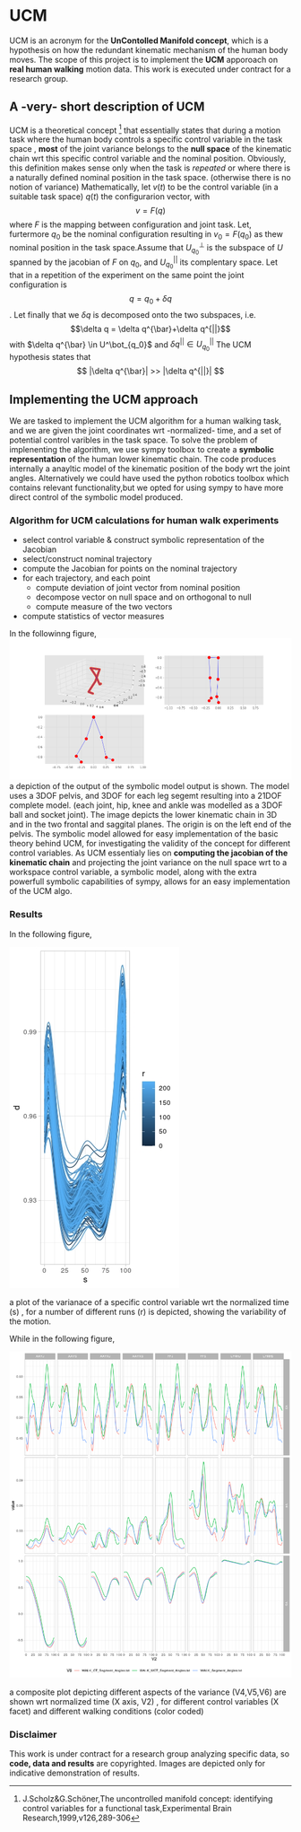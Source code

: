 # UCM
UCM is an acronym for the **UnContolled Manifold concept**, which is a hypothesis on how the redundant kinematic mechanism of the human body moves.
The scope of this project is to implement the **UCM** apporoach on **real human walking** motion data. This work is executed under contract for a  research group.
## A -very- short description of UCM
UCM is a theoretical concept [^1] that essentially states that during a motion task where the human body controls a specific control variable in the task space , **most** of the joint variance belongs to the **null space** of the kinematic chain wrt this  specific control variable and the nominal position. Obviously, this definition makes sense only when the task is *repeated* or where there is a naturally defined nominal position in the task space. (otherwise there is no notion of variance)
 Mathematically, let $v(t)$ to be the control variable (in a suitable task space)  $q(t)$ the configurarion vector, with      $$v=F(q)$$ where $F$ is the mapping between configuration and joint task. Let, furtermore $q_0$ be the nominal configuration resulting in $v_0=F(q_0)$ as thew nominal position in the task space.Assume that $U^\bot_{q_0}$ is the subspace of $U$ spanned by the jacobian of $F$ on $q_0$, and $U^{||}_{q_0}$ its complentary space. Let that in a repetition of the experiment on the same point the joint configuration is $$q=q_0+\delta q$$.  Let finally that we $\delta q$ is decomposed onto the two subspaces, i.e. $$\delta q = \delta q^{\bar}+\delta q^{||}$$ with $\delta q^{\bar} \in U^\bot_{q_0}$  and $\delta q^{||} \in U^{||}_{q_0}$ 
 The UCM hypothesis states that $$ |\delta q^{\bar}| >> |\delta q^{||}| $$
[^1]:J.Scholz&G.Schöner,The uncontrolled manifold concept: identifying control variables
for a functional task,Experimental Brain Research,1999,v126,289-306
## Implementing the UCM approach
We are tasked to implement the UCM algorithm for a human walking task, and we are given the joint coordinates wrt -normalized- time, and a set of potential control varibles in the task space. 
To solve the problem of implenenting the algorithm,  we use sympy toolbox to create a **symbolic representation** of the human lower kinematic chain. The code produces internally a anayltic model of the kinematic position of the body wrt the joint angles. Alternatively we could have used the python robotics toolbox which contains relevant functionality,but we opted for using sympy to have more direct control of the symbolic model produced.
### Algorithm for UCM calculations for human walk experiments
* select control variable & construct symbolic representation of the Jacobian
* select/construct nominal trajectory
* compute the Jacobian for points on the nominal trajectory
* for each trajectory, and each point
  * compute deviation of joint vector from nominal position
  * decompose vector on null space and on orthogonal to null
  * compute measure of the two vectors
* compute statistics of vector measures    

In the followinng figure,
![](https://github.com/GrigorisLionis/UCM/blob/main/file01.png)
a depiction of the output of the  symbolic model output is shown. The model uses a 3DOF pelvis, and 3DOF for each leg segemt resulting into a 21DOF complete model. (each joint, hip, knee and ankle was modelled as a 3DOF ball and socket joint). The image depicts the lower kinematic chain in 3D and in the two frontal and saggital  planes. The origin is on the left end of the pelvis.
The symbolic model allowed for easy implementation of the basic theory behind UCM,  for investigating the validity of the concept for different control variables. As UCM essentialy lies on **computing the jacobian of the kinematic chain** and projecting the  joint variance on the null space wrt to a workspace control variable, a symbolic model, along with the extra powerfull symbolic capabilities of sympy, allows for an easy implementation of the UCM algo. 

### Results
In the following figure, 

![](https://github.com/GrigorisLionis/UCM/blob/main/traj.jpeg)

a plot of the varianace of a specific control variable wrt the normalized time (s) , for a number of different runs (r) is depicted, showing the variability of the motion.  

While in the following figure,

![](https://github.com/GrigorisLionis/UCM/blob/main/results.png)

a composite plot depicting different aspects of the variance (V4,V5,V6) are shown wrt normalized time (X axis, V2) , for different control variables (X facet)  and different walking conditions (color coded) 

### Disclaimer
This work is under contract for a research group analyzing specific data, so **code, data and results** are copyrighted. Images are depicted only for indicative demonstration of results.  
